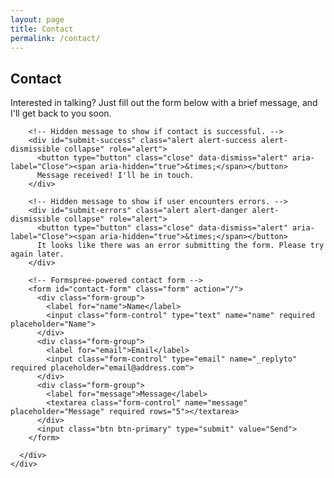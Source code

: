```yaml
---
layout: page
title: Contact
permalink: /contact/
---
```


<!-- Do you have a job or project? Send me your job or project specification and description, i hope to hear from you. If you have a question or query that is not answered elsewhere on this website, you also can feel free to contact me.

Due to the amount of mail i'm receive, may take some time to get back to you. Thank you for your patience!

<meta name="referrer" content="origin">
<form id="contactform" role="form" method="POST">
	<div class="row">
	<input type="hidden" name="_subject" value="CONTACT - CREATORBE LINKS" />
		<div class="form-group col-lg-4">
			<label>Name</label>
			<input id="name" type="text" name="name" class="form-control">
		</div>
		<div class="form-group col-lg-4">
			<label>Email Address</label>
			<input id="email" type="email" name="_replyto" class="form-control">
			<input type="hidden" name="_subject" value="CREATORBE LINKS" />
		</div>
		<input type="text" name="_gotcha" style="display:none" />
		<div class="clearfix"></div>
		<div class="form-group col-lg-12">
			<label>Message</label>
			<textarea id="message" name="message" class="form-control" rows="6"></textarea>
			<input type="text" name="_gotcha" style="display:none" />
		</div>
		<div class="form-group col-lg-12">
			<input type="submit" value="Send">
		</div>
	</div>
</form>
<script>
    var contactform =  document.getElementById('contactform');
    contactform.setAttribute('action', '//formspree.io/' + 'creatorb45' + '@' + 'gmail' + '.' + 'com');
</script>

 -->
 <section id="contact">
  <div class="container">
    <div class="row">
      <div class="col-lg-12 col-lg-offset-3">
        <h2>Contact</h2>
      </div>
    </div>
    
<div class="row">
      <div class="col-lg-6 col-lg-offset-3">
        <p>Interested in talking? Just fill out the form below with a brief message, and I'll get back to you soon.</p>

        <!-- Hidden message to show if contact is successful. -->
        <div id="submit-success" class="alert alert-success alert-dismissible collapse" role="alert">
          <button type="button" class="close" data-dismiss="alert" aria-label="Close"><span aria-hidden="true">&times;</span></button>
          Message received! I'll be in touch.
        </div>

        <!-- Hidden message to show if user encounters errors. -->
        <div id="submit-errors" class="alert alert-danger alert-dismissible collapse" role="alert">
          <button type="button" class="close" data-dismiss="alert" aria-label="Close"><span aria-hidden="true">&times;</span></button>
          It looks like there was an error submitting the form. Please try again later.
        </div>

        <!-- Formspree-powered contact form -->
        <form id="contact-form" class="form" action="/">
          <div class="form-group">
            <label for="name">Name</label>
            <input class="form-control" type="text" name="name" required placeholder="Name">
          </div>
          <div class="form-group">
            <label for="email">Email</label>
            <input class="form-control" type="email" name="_replyto" required placeholder="email@address.com">
          </div>
          <div class="form-group">
            <label for="message">Message</label>
            <textarea class="form-control" name="message" placeholder="Message" required rows="5"></textarea>
          </div>
          <input class="btn btn-primary" type="submit" value="Send">
        </form>

      </div>
    </div>
  </div>
</section>